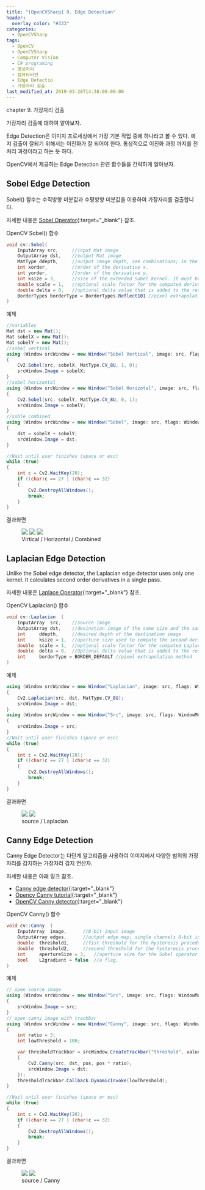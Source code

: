 ```yaml
---
title: "[OpenCVSharp] 9. Edge Detection"
header:
  overlay_color: "#333"
categories:
  - OpenCVSharp  
tags:
  - OpenCV
  - OpenCVSharp
  - Computer Vision
  - C# programing
  - 영상처리
  - 컴퓨터비젼
  - Edge Detectio
  - 가장자리 검출
last_modified_at: 2019-03-28T14:38:00-00:00
---
```


chapter 9. 가장자리 검출

가장자리 검출에 대하여 알아보자.

Edge Detection은 이미지 프로세싱에서 가장 기본 작업 중에 하나라고 볼 수 있다. 에지 검출이 잘되기 위해서는 이진화가 잘 되어야 한다.
통상적으로 이진화 과정 까지를 전처리 과정이라고 하는 듯 하다.

OpenCV에서 제공하는 Edge Detection 관련 함수들을 간략하게 알아보자.


## Sobel Edge Detection
Sobel() 함수는 수직방향 미분값과 수평방향 미분값을 이용하여 가장자리를 검출합니다.

자세한 내용은 [Sobel Operator](https://en.wikipedia.org/wiki/Sobel_operator){:target="_blank"} 참조.

OpenCV Sobel() 함수
```cs
void cv::Sobel(
	InputArray src,     //input Mat image
	OutputArray dst,    //output Mat image
	MatType ddepth,     //output image depth, see combinations; in the case of 8-bit input images it will result in truncated derivatives.
	int xorder,         //order of the derivative x.
	int yorder,         //order of the derivative y.
	int ksize = 3,      //size of the extended Sobel kernel. It must be 1, 3, 5 ro 7.
	double scale = 1,   //optional scale factor for the computed derivative values, by default, no scaling is applied
	double delta = 0,   //optional delta value that is added to the results prior to storing them in det.
	BorderTypes borderType = BorderTypes.Reflect101 //pixel extrapolation method
)
```

예제
```cs
//variables
Mat dst = new Mat();
Mat sobelX = new Mat();
Mat sobelY = new Mat();
//sobel vertical 
using (Window srcWindow = new Window("Sobel Vertical", image: src, flags: WindowMode.AutoSize | WindowMode.FreeRatio))
{
    Cv2.Sobel(src, sobelX, MatType.CV_8U, 1, 0);
    srcWindow.Image = sobelX;
}
//sobel horizontal
using (Window srcWindow = new Window("Sobel Horizotal", image: src, flags: WindowMode.AutoSize | WindowMode.FreeRatio))
{
    Cv2.Sobel(src, sobelY, MatType.CV_8U, 0, 1);
    srcWindow.Image = sobelY;
}
//soble combined
using (Window srcWindow = new Window("Sobel", image: src, flags: WindowMode.AutoSize | WindowMode.FreeRatio))
{
    dst = sobelX + sobelY;
    srcWindow.Image = dst;
}

//Wait until user finishes (space or esc)
while (true)
{
    int c = Cv2.WaitKey(20);
    if ((char)c == 27 | (char)c == 32)
    {
        Cv2.DestroyAllWindows();
        break;
    }
}
```
결과화면
<figure class="third">
    <img src="/assets/images/opencvsharp-study-09_1.png">
    <img src="/assets/images/opencvsharp-study-09_2.png">
    <img src="/assets/images/opencvsharp-study-09_3.png">
    <figcaption>Virtical / Horizontal / Combined</figcaption>
</figure>




## Laplacian Edge Detection
Unlike the Sobel edge detector, the Laplacian edge detector uses only one kernel. It calculates second order derivatives in a single pass.

자세한 내용은 [Laplace Operator](https://en.wikipedia.org/wiki/Laplace_operator){:target="_blank"} 참조.


OpenCV Laplacian() 함수
```cs
void cv::Laplacian	(	
    InputArray 	src,    //source image
    OutputArray dst,    //desination image of the same size and the same number of channels as src
    int 	ddepth,     //desired depth of the destination image
    int 	ksize = 1,  //aperture size used to compute the second-derivative filters.
    double 	scale = 1,  //optional scale factor for the computed Laplacian values. By default, no scalling is applied
    double 	delta = 0,  //Optional delta value that is added to the results prior to storing them in dst.
    int 	borderType = BORDER_DEFAULT //pixel extrapolation method
)	
```

예제
```cs
using (Window srcWindow = new Window("Laplacian", image: src, flags: WindowMode.AutoSize | WindowMode.FreeRatio))
{
    Cv2.Laplacian(src, dst, MatType.CV_8U);
    srcWindow.Image = dst;
}
using (Window srcWindow = new Window("Src", image: src, flags: WindowMode.AutoSize | WindowMode.FreeRatio))
{
    srcWindow.Image = src;
}
//Wait until user finishes (space or esc)
while (true)
{
    int c = Cv2.WaitKey(20);
    if ((char)c == 27 | (char)c == 32)
    {
        Cv2.DestroyAllWindows();
        break;
    }
}
```

결과화면
<figure class="half">
    <img src="/assets/images/opencvsharp-study-09_4.png">
    <img src="/assets/images/opencvsharp-study-09_5.png">    
    <figcaption>source / Laplacian</figcaption>
</figure>



## Canny Edge Detection
Canny Edge Detector는 다단계 알고리즘을 사용하여 이미지에서 다양한 범위의 가장자리를 감지하는 가장자리 감지 연산자.

자세한 내용은 아래 링크 참조.
* [Canny edge detector](https://en.wikipedia.org/wiki/Canny_edge_detector){:target="_blank"}
* [Opencv Canny tutorial](https://docs.opencv.org/4.0.1/da/d22/tutorial_py_canny.html){:target="_blank"}
* [OpenCV Canny detector](https://docs.opencv.org/4.0.1/da/d5c/tutorial_canny_detector.html){:target="_blank"}


OpenCV Canny() 함수
```cs
void cv::Canny	(	
    InputArray 	image,      //8-bit input image
    OutputArray edges,      //output edge map; single channels 8-bit image, which has the same size as image
    double 	threshold1,     //fist threshold for the hysteresis procedure
    double 	threshold2,     //second threshold for the hysteresis procedure
    int 	apertureSize = 3,   //aperture size for the Sobel operator
    bool 	L2gradient = false  //a flag, 
)	
```

예제
```cs
// open source image
using (Window srcWindow = new Window("Src", image: src, flags: WindowMode.AutoSize | WindowMode.FreeRatio))
{
    srcWindow.Image = src;
}
// open canny image with trackbar
using (Window srcWindow = new Window("Canny", image: src, flags: WindowMode.AutoSize | WindowMode.FreeRatio))
{
    int ratio = 3;
    int lowThreshold = 100;

    var thresholdTrackbar = srcWindow.CreateTrackbar("threshold", value: lowThreshold, max: 200, callback: (pos) =>
    {
        Cv2.Canny(src, dst, pos, pos * ratio);
        srcWindow.Image = dst;
    });
    thresholdTrackbar.Callback.DynamicInvoke(lowThreshold);
}

//Wait until user finishes (space or esc)
while (true)
{
    int c = Cv2.WaitKey(20);
    if ((char)c == 27 | (char)c == 32)
    {
        Cv2.DestroyAllWindows();
        break;
    }
}
```

결과화면
<figure class="half">
    <img src="/assets/images/opencvsharp-study-09_6.png">
    <img src="/assets/images/opencvsharp-study-09_7.png">    
    <figcaption>source / Canny</figcaption>
</figure>